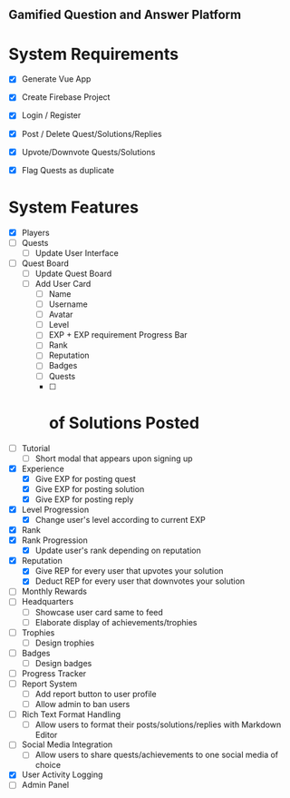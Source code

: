 ## Gamified Question and Answer Platform

# System Requirements

* [x] Generate Vue App
* [x] Create Firebase Project
  
* [x] Login / Register
* [x] Post / Delete Quest/Solutions/Replies
* [x] Upvote/Downvote Quests/Solutions
* [x] Flag Quests as duplicate

# System Features

* [x] Players
* [ ] Quests
    * [ ] Update User Interface
* [ ] Quest Board
    * [ ] Update Quest Board
    * [ ] Add User Card
      * [ ] Name
      * [ ] Username
      * [ ] Avatar
      * [ ] Level
      * [ ] EXP + EXP requirement Progress Bar
      * [ ] Rank
      * [ ] Reputation
      * [ ] Badges
      * [ ] Quests
      * [ ] # of Solutions Posted
* [ ] Tutorial
    * [ ] Short modal that appears upon signing up
* [x] Experience
    * [x] Give EXP for posting quest
    * [x] Give EXP for posting solution
    * [x] Give EXP for posting reply
* [x] Level Progression
    * [x] Change user's level according to current EXP
* [x] Rank
* [x] Rank Progression
    * [x] Update user's rank depending on reputation
* [x] Reputation
    * [x] Give REP for every user that upvotes your solution
    * [x] Deduct REP for every user that downvotes your solution
* [ ] Monthly Rewards
* [ ] Headquarters
    * [ ] Showcase user card same to feed
    * [ ] Elaborate display of achievements/trophies
* [ ] Trophies
    * [ ] Design trophies
* [ ] Badges
    * [ ] Design badges
* [ ] Progress Tracker
* [ ] Report System
    * [ ] Add report button to user profile
    * [ ] Allow admin to ban users
* [ ] Rich Text Format Handling
    * [ ] Allow users to format their posts/solutions/replies with Markdown Editor
* [ ] Social Media Integration
    * [ ] Allow users to share quests/achievements to one social media of choice
* [x] User Activity Logging
* [ ] Admin Panel

